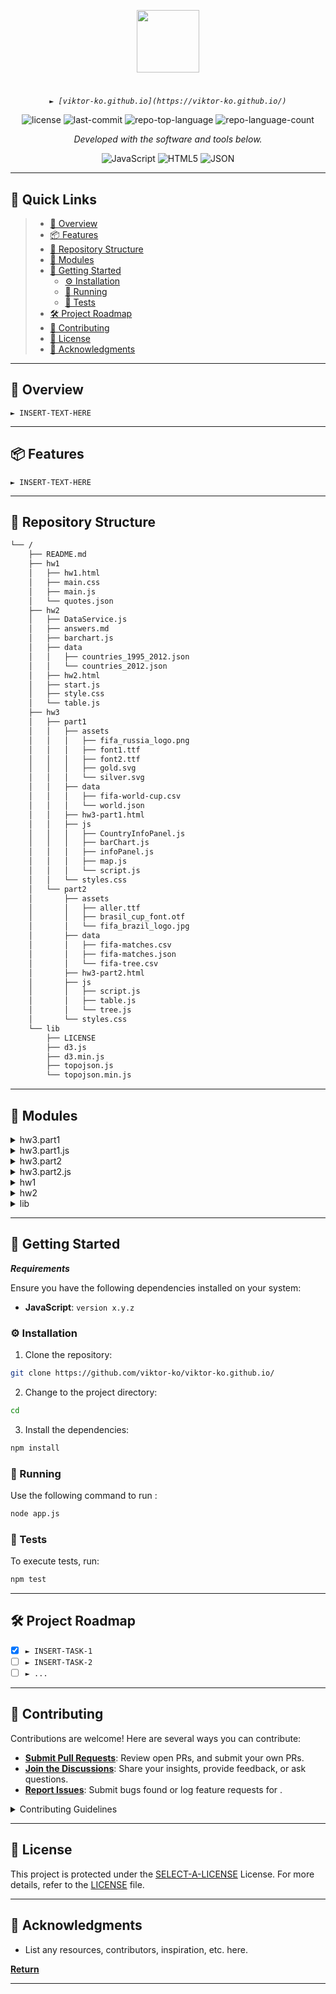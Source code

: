 <p align="center">
  <img src="https://cdn-icons-png.flaticon.com/512/6295/6295417.png" width="100" />
</p>
<p align="center">
    <h1 align="center"></h1>
</p>
<p align="center">
    <em><code>► [viktor-ko.github.io](https://viktor-ko.github.io/)</code></em>
</p>
<p align="center">
	<img src="https://img.shields.io/github/license/viktor-ko/viktor-ko.github.io?style=flat&color=0080ff" alt="license">
	<img src="https://img.shields.io/github/last-commit/viktor-ko/viktor-ko.github.io?style=flat&logo=git&logoColor=white&color=0080ff" alt="last-commit">
	<img src="https://img.shields.io/github/languages/top/viktor-ko/viktor-ko.github.io?style=flat&color=0080ff" alt="repo-top-language">
	<img src="https://img.shields.io/github/languages/count/viktor-ko/viktor-ko.github.io?style=flat&color=0080ff" alt="repo-language-count">
<p>
<p align="center">
		<em>Developed with the software and tools below.</em>
</p>
<p align="center">
	<img src="https://img.shields.io/badge/JavaScript-F7DF1E.svg?style=flat&logo=JavaScript&logoColor=black" alt="JavaScript">
	<img src="https://img.shields.io/badge/HTML5-E34F26.svg?style=flat&logo=HTML5&logoColor=white" alt="HTML5">
	<img src="https://img.shields.io/badge/JSON-000000.svg?style=flat&logo=JSON&logoColor=white" alt="JSON">
</p>
<hr>

## 🔗 Quick Links

> - [📍 Overview](#-overview)
> - [📦 Features](#-features)
> - [📂 Repository Structure](#-repository-structure)
> - [🧩 Modules](#-modules)
> - [🚀 Getting Started](#-getting-started)
>   - [⚙️ Installation](#️-installation)
>   - [🤖 Running ](#-running-)
>   - [🧪 Tests](#-tests)
> - [🛠 Project Roadmap](#-project-roadmap)
> - [🤝 Contributing](#-contributing)
> - [📄 License](#-license)
> - [👏 Acknowledgments](#-acknowledgments)

---

## 📍 Overview

<code>► INSERT-TEXT-HERE</code>

---

## 📦 Features

<code>► INSERT-TEXT-HERE</code>

---

## 📂 Repository Structure

```sh
└── /
    ├── README.md
    ├── hw1
    │   ├── hw1.html
    │   ├── main.css
    │   ├── main.js
    │   └── quotes.json
    ├── hw2
    │   ├── DataService.js
    │   ├── answers.md
    │   ├── barchart.js
    │   ├── data
    │   │   ├── countries_1995_2012.json
    │   │   └── countries_2012.json
    │   ├── hw2.html
    │   ├── start.js
    │   ├── style.css
    │   └── table.js
    ├── hw3
    │   ├── part1
    │   │   ├── assets
    │   │   │   ├── fifa_russia_logo.png
    │   │   │   ├── font1.ttf
    │   │   │   ├── font2.ttf
    │   │   │   ├── gold.svg
    │   │   │   └── silver.svg
    │   │   ├── data
    │   │   │   ├── fifa-world-cup.csv
    │   │   │   └── world.json
    │   │   ├── hw3-part1.html
    │   │   ├── js
    │   │   │   ├── CountryInfoPanel.js
    │   │   │   ├── barChart.js
    │   │   │   ├── infoPanel.js
    │   │   │   ├── map.js
    │   │   │   └── script.js
    │   │   └── styles.css
    │   └── part2
    │       ├── assets
    │       │   ├── aller.ttf
    │       │   ├── brasil_cup_font.otf
    │       │   └── fifa_brazil_logo.jpg
    │       ├── data
    │       │   ├── fifa-matches.csv
    │       │   ├── fifa-matches.json
    │       │   └── fifa-tree.csv
    │       ├── hw3-part2.html
    │       ├── js
    │       │   ├── script.js
    │       │   ├── table.js
    │       │   └── tree.js
    │       └── styles.css
    └── lib
        ├── LICENSE
        ├── d3.js
        ├── d3.min.js
        ├── topojson.js
        └── topojson.min.js
```

---

## 🧩 Modules

<details closed><summary>hw3.part1</summary>

| File                                                                                                    | Summary                         |
| ---                                                                                                     | ---                             |
| [styles.css](https://github.com/viktor-ko/viktor-ko.github.io/blob/master/hw3/part1/styles.css)         | <code>► INSERT-TEXT-HERE</code> |
| [hw3-part1.html](https://github.com/viktor-ko/viktor-ko.github.io/blob/master/hw3/part1/hw3-part1.html) | <code>► INSERT-TEXT-HERE</code> |

</details>

<details closed><summary>hw3.part1.js</summary>

| File                                                                                                                 | Summary                         |
| ---                                                                                                                  | ---                             |
| [barChart.js](https://github.com/viktor-ko/viktor-ko.github.io/blob/master/hw3/part1/js/barChart.js)                 | <code>► INSERT-TEXT-HERE</code> |
| [infoPanel.js](https://github.com/viktor-ko/viktor-ko.github.io/blob/master/hw3/part1/js/infoPanel.js)               | <code>► INSERT-TEXT-HERE</code> |
| [map.js](https://github.com/viktor-ko/viktor-ko.github.io/blob/master/hw3/part1/js/map.js)                           | <code>► INSERT-TEXT-HERE</code> |
| [CountryInfoPanel.js](https://github.com/viktor-ko/viktor-ko.github.io/blob/master/hw3/part1/js/CountryInfoPanel.js) | <code>► INSERT-TEXT-HERE</code> |
| [script.js](https://github.com/viktor-ko/viktor-ko.github.io/blob/master/hw3/part1/js/script.js)                     | <code>► INSERT-TEXT-HERE</code> |

</details>

<details closed><summary>hw3.part2</summary>

| File                                                                                                    | Summary                         |
| ---                                                                                                     | ---                             |
| [styles.css](https://github.com/viktor-ko/viktor-ko.github.io/blob/master/hw3/part2/styles.css)         | <code>► INSERT-TEXT-HERE</code> |
| [hw3-part2.html](https://github.com/viktor-ko/viktor-ko.github.io/blob/master/hw3/part2/hw3-part2.html) | <code>► INSERT-TEXT-HERE</code> |

</details>

<details closed><summary>hw3.part2.js</summary>

| File                                                                                             | Summary                         |
| ---                                                                                              | ---                             |
| [table.js](https://github.com/viktor-ko/viktor-ko.github.io/blob/master/hw3/part2/js/table.js)   | <code>► INSERT-TEXT-HERE</code> |
| [script.js](https://github.com/viktor-ko/viktor-ko.github.io/blob/master/hw3/part2/js/script.js) | <code>► INSERT-TEXT-HERE</code> |
| [tree.js](https://github.com/viktor-ko/viktor-ko.github.io/blob/master/hw3/part2/js/tree.js)     | <code>► INSERT-TEXT-HERE</code> |

</details>

<details closed><summary>hw1</summary>

| File                                                                                        | Summary                         |
| ---                                                                                         | ---                             |
| [quotes.json](https://github.com/viktor-ko/viktor-ko.github.io/blob/master/hw1/quotes.json) | <code>► INSERT-TEXT-HERE</code> |
| [main.js](https://github.com/viktor-ko/viktor-ko.github.io/blob/master/hw1/main.js)         | <code>► INSERT-TEXT-HERE</code> |
| [main.css](https://github.com/viktor-ko/viktor-ko.github.io/blob/master/hw1/main.css)       | <code>► INSERT-TEXT-HERE</code> |
| [hw1.html](https://github.com/viktor-ko/viktor-ko.github.io/blob/master/hw1/hw1.html)       | <code>► INSERT-TEXT-HERE</code> |

</details>

<details closed><summary>hw2</summary>

| File                                                                                              | Summary                         |
| ---                                                                                               | ---                             |
| [hw2.html](https://github.com/viktor-ko/viktor-ko.github.io/blob/master/hw2/hw2.html)             | <code>► INSERT-TEXT-HERE</code> |
| [table.js](https://github.com/viktor-ko/viktor-ko.github.io/blob/master/hw2/table.js)             | <code>► INSERT-TEXT-HERE</code> |
| [start.js](https://github.com/viktor-ko/viktor-ko.github.io/blob/master/hw2/start.js)             | <code>► INSERT-TEXT-HERE</code> |
| [style.css](https://github.com/viktor-ko/viktor-ko.github.io/blob/master/hw2/style.css)           | <code>► INSERT-TEXT-HERE</code> |
| [barchart.js](https://github.com/viktor-ko/viktor-ko.github.io/blob/master/hw2/barchart.js)       | <code>► INSERT-TEXT-HERE</code> |
| [DataService.js](https://github.com/viktor-ko/viktor-ko.github.io/blob/master/hw2/DataService.js) | <code>► INSERT-TEXT-HERE</code> |

</details>

<details closed><summary>lib</summary>

| File                                                                                                | Summary                         |
| ---                                                                                                 | ---                             |
| [d3.min.js](https://github.com/viktor-ko/viktor-ko.github.io/blob/master/lib/d3.min.js)             | <code>► INSERT-TEXT-HERE</code> |
| [d3.js](https://github.com/viktor-ko/viktor-ko.github.io/blob/master/lib/d3.js)                     | <code>► INSERT-TEXT-HERE</code> |
| [topojson.min.js](https://github.com/viktor-ko/viktor-ko.github.io/blob/master/lib/topojson.min.js) | <code>► INSERT-TEXT-HERE</code> |
| [topojson.js](https://github.com/viktor-ko/viktor-ko.github.io/blob/master/lib/topojson.js)         | <code>► INSERT-TEXT-HERE</code> |

</details>

---

## 🚀 Getting Started

***Requirements***

Ensure you have the following dependencies installed on your system:

* **JavaScript**: `version x.y.z`

### ⚙️ Installation

1. Clone the  repository:

```sh
git clone https://github.com/viktor-ko/viktor-ko.github.io/
```

2. Change to the project directory:

```sh
cd 
```

3. Install the dependencies:

```sh
npm install
```

### 🤖 Running 

Use the following command to run :

```sh
node app.js
```

### 🧪 Tests

To execute tests, run:

```sh
npm test
```

---

## 🛠 Project Roadmap

- [X] `► INSERT-TASK-1`
- [ ] `► INSERT-TASK-2`
- [ ] `► ...`

---

## 🤝 Contributing

Contributions are welcome! Here are several ways you can contribute:

- **[Submit Pull Requests](https://github.com/viktor-ko/viktor-ko.github.io/blob/main/CONTRIBUTING.md)**: Review open PRs, and submit your own PRs.
- **[Join the Discussions](https://github.com/viktor-ko/viktor-ko.github.io/discussions)**: Share your insights, provide feedback, or ask questions.
- **[Report Issues](https://github.com/viktor-ko/viktor-ko.github.io/issues)**: Submit bugs found or log feature requests for .

<details closed>
    <summary>Contributing Guidelines</summary>

1. **Fork the Repository**: Start by forking the project repository to your GitHub account.
2. **Clone Locally**: Clone the forked repository to your local machine using a Git client.
   ```sh
   git clone https://github.com/viktor-ko/viktor-ko.github.io/
   ```
3. **Create a New Branch**: Always work on a new branch, giving it a descriptive name.
   ```sh
   git checkout -b new-feature-x
   ```
4. **Make Your Changes**: Develop and test your changes locally.
5. **Commit Your Changes**: Commit with a clear message describing your updates.
   ```sh
   git commit -m 'Implemented new feature x.'
   ```
6. **Push to GitHub**: Push the changes to your forked repository.
   ```sh
   git push origin new-feature-x
   ```
7. **Submit a Pull Request**: Create a PR against the original project repository. Clearly describe the changes and their motivations.

Once your PR is reviewed and approved, it will be merged into the main branch.

</details>

---

## 📄 License

This project is protected under the [SELECT-A-LICENSE](https://choosealicense.com/licenses) License. For more details, refer to the [LICENSE](https://choosealicense.com/licenses/) file.

---

## 👏 Acknowledgments

- List any resources, contributors, inspiration, etc. here.

[**Return**](#-quick-links)

---
